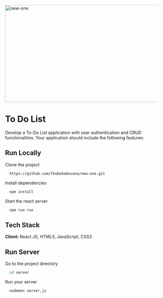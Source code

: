 <img src="https://socialify.git.ci/thobekabovana/new-one/image?language=1&owner=1&name=1&stargazers=1&theme=Light" alt="new-one" width="640" height="320" />

<h1>To Do List</h1>
<p>Develop a To-Do List application with user authentication and CRUD functionalities.
Your application should include the following features:</p>

## Run Locally
Clone the project
```bash
  https://github.com/thobekabovana/new-one.git
```
Install dependencies
```bash
  npm install 
```
Start the react server
```bash
  npm run run
```
## Tech Stack
**Client:** React JS, HTML5, JavaScript, CSS3

## Run Server

Go to the project directory
```bash
  cd server
```
Run your server
```bash
  nodemon server,js
```
